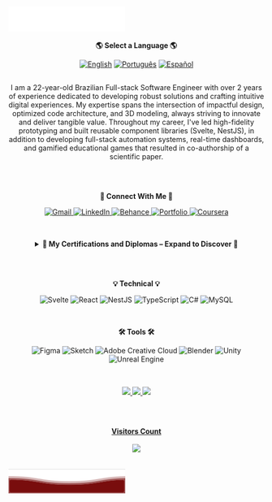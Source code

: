 <img src="images/header_en.svg"></img>
<p align="center"><b>🌎 Select a Language 🌎</b></p>
<p align="center">
  <a href="README.md"><img src="https://img.shields.io/badge/%F0%9F%87%BA%F0%9F%87%B8-English-0A2342?style=flat" alt="English"></a>
  <a href="README_br.md"><img src="https://img.shields.io/badge/%F0%9F%87%A7%F0%9F%87%B7-Portugu%C3%AAs-B8860B?style=flat" alt="Português"></a>
  <a href="README_sp.md"><img src="https://img.shields.io/badge/%F0%9F%87%AA%F0%9F%87%B8-Espa%C3%B1ol-8B0000?style=flat" alt="Español"></a>
</p>

##
<div align="center">
  <p>I am a 22-year-old Brazilian Full-stack Software Engineer with over 2 years of experience dedicated to developing robust solutions and crafting intuitive digital experiences. My expertise spans the intersection of impactful design, optimized code architecture, and 3D modeling, always striving to innovate and deliver tangible value. Throughout my career, I've led high-fidelity prototyping and built reusable component libraries (Svelte, NestJS), in addition to developing full-stack automation systems, real-time dashboards, and gamified educational games that resulted in co-authorship of a scientific paper.</p>
</div>
 <br>

 ##
 <div>
  <p align="center"><b>🔗 Connect With Me 🔗</b></p>
  <div class="connectWithMe" align="center">
    <a href="mailto:victorgabrielnamelo@gmail.com" target="_blank" rel="noreferrer">
      <img src="https://img.shields.io/badge/Connect-Gmail-informational?style=flat&logo=gmail&color=D14836" alt="Gmail"/>
    </a>
    <a href="https://www.linkedin.com/in/victorgnascimento/" target="_blank" rel="noreferrer">
      <img src="https://img.shields.io/badge/Connect-%F0%9F%94%97%20LinkedIn-0077B5?style=flat" alt="LinkedIn"/>
    </a>
    <a href="https://www.behance.net/victornascimento" target="_blank" rel="noreferrer">
      <img src="https://img.shields.io/badge/Portfolio-Behance-informational?style=flat&logo=behance&color=1769ff" alt="Behance"/>
    </a>
    <a href="https://victorgn.vercel.app/#" target="_blank" rel="noreferrer">
      <img src="https://img.shields.io/badge/Portfolio-Website-000000?style=flat&logo=globe" alt="Portfolio"/>
    </a>
    <a href="https://www.coursera.org/user/c64b35a0a3552907b1a917c0f2ec2f2d" target="_blank" rel="noreferrer">
      <img src="https://img.shields.io/badge/Education-Coursera-informational?style=flat&logo=coursera&color=0056D2" alt="Coursera"/>
    </a>
  </div>
</div>
  
  ##
 
<br>
  <details align="center"> 
  <summary><b> 🥇 My Certifications and Diplomas – Expand to Discover 🥇</b></summary>

   <details>
    <summary><button><b> Show Content </b></button><img src="images/Courses/Puc.png"></img></summary>
      <p>My experience at PUCPR was transformative! The university offered an incredible environment to grow as a Software Engineer, blending cutting-edge tech education with hands-on opportunities like my DevQuest project. From day one, I was hooked by the engaging professors and the chance to dive into real-world challenges, like developing a gamified Python learning game in Unity. PUCPR’s flexible curriculum let me balance coursework with my startup, OCTO STUDIOS, and research for a scientific article submitted to FIE 2026. The supportive community and top-notch resources, like labs and mentorship, fueled my passion for innovation, making me believe PUCPR is one of the best places to learn tech in Brazil. This experience shaped my skills in coding, UI/UX, and leadership, preparing me to tackle industry challenges with confidence.</p>
      <details>
       <summary><h3>Bachelor’s Degree</h3></summary>
        <img src="https://i.ibb.co/YBsRg35d/este.png" alt="this" />
      </details>
      <details>
       <summary><h3>Honorable Mention</h3></summary>
        <img src="https://i.ibb.co/Qjtr9Xj5/honor.png" alt="honor" />
      </details>
   </details>
   
   <details>
    <summary><button><b> Show Content </b></button><img src="images/Courses/Coursera.png"></img></summary>
      <p>My experience with Coursera was awesome! The platform provided me with an incredible opportunity to expand my knowledge and skills for free, just for sharing my life history at they financial assistance program. From the moment I started exploring the courses, I was captivated by the diverse range of subjects available. The platform's user-friendly interface made it easy for me to navigate and access high-quality course materials. I appreciated the flexibility of being able to learn at my own pace, fitting the coursework into my busy schedule, and that made for me believe Coursera the best site to learn tech for free in hole internet.</p>
      <details>
       <summary><h3>IBM Full Stack Software Developer Assesment</h3></summary>
        <img src="https://i.ibb.co/QjYp4jXj/Certificado-IBM-Full-Stack-Software-Developer-Assessment.jpg" alt="imb" />
      </details> 
      <details>
       <summary><h3>Google UX Design Professional Cetificate</h3></summary>
        <img src="https://i.ibb.co/Z39MQWq/GOOGLEUXD.jpg" alt="ux" />
      </details>
      <details>
       <summary><h3>Google Foundations of Project Management</h3></summary>
        <img src="https://i.ibb.co/kgTqjXyK/Certificado-Google-Fundations-of-Project-Management.jpg" alt="pg" />
      </details>
      <details>
       <summary><h3>Google Technical Support Fundamentals</h3></summary>
        <img src="https://i.ibb.co/4nWjxy2T/Certificado-Google-Technical-Support-Fundamentals.jpg" alt="sup"/>
      </details>
      <details>
       <summary><h3>Meta Principles of UX/UI Design</h3></summary>
        <img src="https://i.ibb.co/mV9frxTt/Certificado-Principles-of-UX-UI-Design.jpg" alt="metaui" />
      </details>
      <details>
       <summary><h3>Meta Social Midia Management</h3></summary>
        <img src="https://i.ibb.co/C5ZpRYMq/Coursera-Meta-Social-Midia-Management.jpg" alt="metasocial" />
      </details>

   </details>
   
   <details>
    <summary><button><b> Show Content </b></button><img src="images/Courses/NTTDATA.png"></img></summary>
    <p>I recived the oportunity to learn about SAP language right from NTT DATA, was a 1 mounth academy, 4 hours per day, passing trought chalenges, exercises and a final project that simulates a real project comun asked from companys as a ABAP Developer. It was an amazing jorney, I made a lot of networking, learn with people, helping people and bring some this people to my personal life, this academy tourn me in a hunter to knolage and networking, I will never forget this experience.</p>
      <details>
       <summary><h3> SAP ABAP Academy </h2></summary>
       <img src="https://i.ibb.co/r26QFTK3/Certificado-Academia-ABAP-Victor-Gabriel-Nascimento.jpg" alt="ntt" />
       </details>
   </details>

   <details>
    <summary><button><b> Show Content </b></button><img src="images/Courses/Work.png"></img></summary>
     <p>I recived the oportunity to study for free in this tech school, I need to pass in a write interview teeling them about me and my history, my goals and what this opportunity could give. Only some people could pass and receive de aid to study at the plataform. There have amazing courses to learn since personal growt to code languages or software.</p>
      <details>
       <summary><h3>Sass</h3></summary>
      </details>
      <details>
       <summary><h3>Figma</h3></summary>
      </details>
      <details>
       <summary><h3>HTML 5</h3></summary>
      </details>
      <details>
       <summary><h3>Soft Skills</h3></summary>
      </details>
      <details>
       <summary><h3>Comunication</h3></summary>
      </details>
      <details>
       <summary><h3>Google Cloud</h3></summary>
      </details>
      <details>
       <summary><h3>Leadership and People Management</h3></summary>
      </details>
   </details> 

   <details>
    <summary><button><b> Show Content </b></button><img src="images/Courses/Bradesco.png"></img></summary>
    <p>The Bradesco Foundation offers to students all courses for free at them website, the courses are really helpful to learn and apply all the knolege received from the course to do the exercises and tests to won the certificates from the website, everyone can subscribe to do the courses and recive certificates for free and learn more about what they offer in they courses, they have courses to many areas, since IT to company management!</p>
      <details>
        <summary><h3>Advenced HTML</h3></summary>
      </details>
      <details>
       <summary><h3>I.T Systems Projects</h3></summary>
      </details>
      <details>
       <summary><h3>Project Management</h3></summary>
      </details>
      <details>
       <summary><h3>Introduction to HTML, CSS and JavaScript</h3></summary>
       </details>
   </details>
 
   <details>
    <summary><button><b> Show Content </b></button><img src="images/Courses/micr.png"></img></summary>
     <p>Looking to improve myself more, both in skills and mindset, I discovered this program, Brasil+ Digital with support from Microsoft, they offer several quality courses with a lot of documentation and exercises for those interested free of charge, some of the courses are not translated for everyone languages (which was not a barrier for me) but there is a vast availability of relevant content from different specializations, I decided to focus my strengths on AI, the platform is great and very complete, I recommend it 100%!</p>
      <h4>AI for Financial Services</h4>
      <h4>AI Strategy to Drive Business Value</h4>
      <h4>Principles Guiding the Responsible Use of AI</h4>
   </details>  
</details>
  
 ##
<br>
<div>
 <p align="center"><b>💡 Technical 💡</b></p>  
 <p align="center">
 <img src="https://img.shields.io/badge/Framework-Svelte-informational?style=flat&logo=svelte&color=FF3E00" alt="Svelte"/> </a>
 <img src="https://img.shields.io/badge/Framework-React-informational?style=flat&logo=react&color=61DAFB" alt="React"/>
 <img src="https://img.shields.io/badge/Framework-NestJS-informational?style=flat&logo=nestjs&color=ea2845" alt="NestJS"/>
 <img src="https://img.shields.io/badge/Code-TypeScript-informational?style=flat&logo=typescript&color=007ACC" alt="TypeScript"/>
 <img src="https://img.shields.io/badge/Code-C%23-informational?style=flat&logo=csharp&color=239120" alt="C#"/>
 <img src="https://img.shields.io/badge/Database-MySQL-informational?style=flat&logo=mysql&color=00000F" alt="MySQL"/>
</p>
</div>

<br>
<div>
 <p align="center"><b>🛠️ Tools 🛠️</b></p>  
 <p align="center">
 <img src="https://img.shields.io/badge/Design-Figma-informational?style=flat&logo=figma&color=F24E1E" alt="Figma"/>
 <img src="https://img.shields.io/badge/Design-Sketch-informational?style=flat&logo=sketch&color=FFB387" alt="Sketch"/>
 <img src="https://img.shields.io/badge/Design-Adobe%20Creative%20Cloud-informational?style=flat&logo=adobecreativecloud&color=DA1F26" alt="Adobe Creative Cloud"/>
 <img src="https://img.shields.io/badge/3D-Blender-informational?style=flat&logo=blender&color=F5792A" alt="Blender"/>
 <img src="https://img.shields.io/badge/Engine-Unity-informational?style=flat&logo=unity&color=100000" alt="Unity"/>
 <img src="https://img.shields.io/badge/Engine-Unreal%20Engine-informational?style=flat&logo=unrealengine&color=313131" alt="Unreal Engine"/>
</p>
</div>
  
  ##

   <br> 
 
 <div align="center">
  <a href="https://victorgabrielnascimento">
  <img height="120em" src="https://github-readme-stats.vercel.app/api?username=victorgabrielnascimento&theme=nord&show_icons=true&hide_border=false&count_private=true"/>
  <img height="120em" src="https://github-readme-stats.vercel.app/api/top-langs/?username=victorgabrielnascimento&theme=nord&show_icons=true&hide_border=false&layout=compact"/>
  <img height="120em" src="https://github-readme-streak-stats.herokuapp.com/?user=victorgabrielnascimento&theme=nord&hide_border=false"/>
</div>

 ##

 <br><p align="center"><b>Visitors Count</b></p>  
<p align="center"><img align="center" src="https://profile-counter.glitch.me/{victorgabrielnascimento}/count.svg" /></p> 
<br></div>
<img src="images/header_end.svg"></img>
